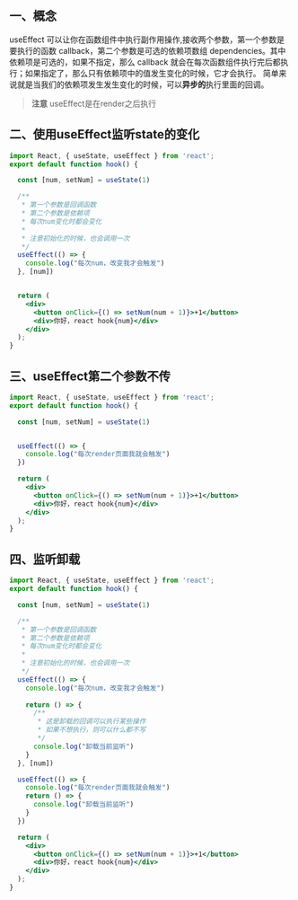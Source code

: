 ## 一、概念
useEffect 可以让你在函数组件中执行副作用操作,接收两个参数，第一个参数是要执行的函数 callback，第二个参数是可选的依赖项数组 dependencies。其中依赖项是可选的，如果不指定，那么 callback 就会在每次函数组件执行完后都执行；如果指定了，那么只有依赖项中的值发生变化的时候，它才会执行。 简单来说就是当我们的依赖项发生发生变化的时候，可以**异步的**执行里面的回调。
> **注意**
> useEffect是在render之后执行

## 二、使用useEffect监听state的变化
```jsx
import React, { useState, useEffect } from 'react';
export default function hook() {

  const [num, setNum] = useState(1)

  /**
   * 第一个参数是回调函数
   * 第二个参数是依赖项
   * 每次num变化时都会变化
   * 
   * 注意初始化的时候，也会调用一次
   */
  useEffect(() => {
    console.log("每次num，改变我才会触发")
  }, [num])


  return (
    <div>
      <button onClick={() => setNum(num + 1)}>+1</button>
      <div>你好，react hook{num}</div>
    </div>
  );
}
```
## 三、useEffect第二个参数不传
```jsx
import React, { useState, useEffect } from 'react';
export default function hook() {

  const [num, setNum] = useState(1)


  useEffect(() => {
    console.log("每次render页面我就会触发")
  })

  return (
    <div>
      <button onClick={() => setNum(num + 1)}>+1</button>
      <div>你好，react hook{num}</div>
    </div>
  );
}
```
## 四、监听卸载
```jsx
import React, { useState, useEffect } from 'react';
export default function hook() {

  const [num, setNum] = useState(1)

  /**
   * 第一个参数是回调函数
   * 第二个参数是依赖项
   * 每次num变化时都会变化
   * 
   * 注意初始化的时候，也会调用一次
   */
  useEffect(() => {
    console.log("每次num，改变我才会触发")
    
    return () => {
      /**
       * 这是卸载的回调可以执行某些操作
       * 如果不想执行，则可以什么都不写
       */
      console.log("卸载当前监听")
    }
  }, [num])

  useEffect(() => {
    console.log("每次render页面我就会触发")
    return () => {
      console.log("卸载当前监听")
    }
  })

  return (
    <div>
      <button onClick={() => setNum(num + 1)}>+1</button>
      <div>你好，react hook{num}</div>
    </div>
  );
}
```
